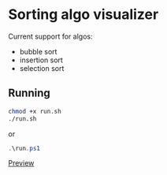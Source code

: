 # Sorting algo visualizer
Current support for algos:
* bubble sort
* insertion sort
* selection sort

## Running
```bash
chmod +x run.sh
./run.sh
```
or
```powershell
.\run.ps1
```

[Preview](assets/thumbnail-algo.png)